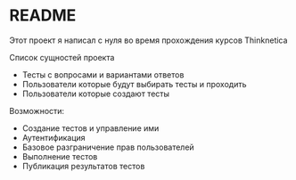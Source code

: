 # README

Этот проект я написал с нуля во время прохождения курсов Thinknetica

Cписок сущностей проекта

- Тесты с вопросами и вариантами ответов
- Пользователи которые будут выбирать тесты и проходить
- Пользователи которые создают тесты

Возможности:
- Создание тестов и управление ими
- Аутентификация
- Базовое разграничение прав пользователей
- Выполнение тестов
- Публикация результатов тестов
